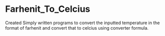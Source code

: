 # Farhenit_To_Celcius
Created Simply written programs to convert the inputted temperature in the format of farhenit and convert that to celcius using converter formula.
